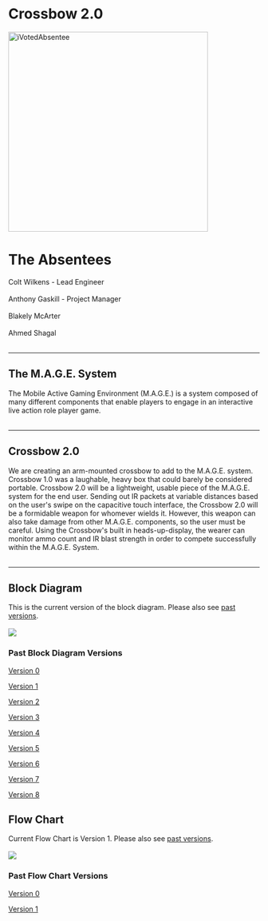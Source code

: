 # Crossbow 2.0 #

<img src='http://i.imgur.com/ebmTuwG.jpg' alt='iVotedAbsentee' height='400' width='400'>

<h1>The Absentees</h1>
Colt Wilkens - Lead Engineer<br>
<br>
Anthony Gaskill - Project Manager<br>
<br>
Blakely McArter<br>
<br>
Ahmed Shagal<br>
<br>
<hr />

<h2>The M.A.G.E. System</h2>

The Mobile Active Gaming Environment (M.A.G.E.) is a system composed of many different components that enable players to engage in an interactive live action role player game.<br>
<br>
<hr />

<h2>Crossbow 2.0</h2>

We are creating an arm-mounted crossbow to add to the M.A.G.E. system.  Crossbow 1.0 was a laughable, heavy box that could barely be considered portable.  Crossbow 2.0 will be a lightweight, usable piece of the M.A.G.E. system for the end user.  Sending out IR packets at variable distances based on the user's swipe on the capacitive touch interface, the Crossbow 2.0 will be a formidable weapon for whomever wields it.  However, this weapon can also take damage from other M.A.G.E. components, so the user must be careful.  Using the Crossbow's built in heads-up-display, the wearer can monitor ammo count and IR blast strength in order to compete successfully within the M.A.G.E. System.<br>
<br>
<hr />


<h2>Block Diagram</h2>

This is the current version of the block diagram. Please also see <a href='LandingPage#Past_Block_Diagram_Versions.md'>past versions</a>.<br>
<br>
<img src='http://i.imgur.com/xFrnqwY.gif' />

<h3>Past Block Diagram Versions</h3>

<a href='http://i.imgur.com/XmznHOp.gif'>Version 0</a>

<a href='http://i.imgur.com/kyHSPiI.gif'>Version 1</a>

<a href='http://i.imgur.com/jwa6Eog.gif'>Version 2</a>

<a href='http://i.imgur.com/hWi0YcZ.gif'>Version 3</a>

<a href='http://i.imgur.com/jhW6rWq.gif'>Version 4</a>

<a href='http://i.imgur.com/vaGZ0Mo.gif'>Version 5</a>

<a href='http://i.imgur.com/AmWv5PO.gif'>Version 6</a>

<a href='http://i.imgur.com/9E5vXwJ.gif'>Version 7</a>

<a href='http://i.imgur.com/xFrnqwY.gif'>Version 8</a>

<h2>Flow Chart</h2>

Current Flow Chart is Version 1. Please also see <a href='LandingPage#Past_Flowchart_Versions.md'>past versions</a>.<br>
<br>
<img src='http://i.imgur.com/Q3uRKiV.gif' />

<h3>Past Flow Chart Versions</h3>

<a href='http://i.imgur.com/ij1bUj9.gif'>Version 0</a>

<a href='http://i.imgur.com/Q3uRKiV.gif'>Version 1</a>